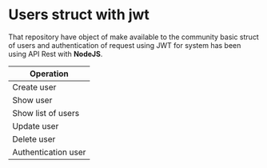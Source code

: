 <html>
    <h1>Users struct with jwt</h1>
    <p>That repository have object of make available to the community basic struct of users and authentication of request using JWT for system has been
        using API Rest with <strong>NodeJS</strong>.
    </p>
    <table>
        <thead>
            <tr>
                <th>Operation</th>
            </tr>
        </thead>
        <tbody>
            <tr>
                <td>Create user</td>
            </tr>
            <tr>
                <td>Show user</td>
            </tr>
            <tr>
                <td>Show list of users</td>
            </tr>
            <tr>
                <td>Update user</td>
            </tr>
            <tr>
                <td>Delete user</td>
            </tr>
            <tr>
                <td>Authentication user</td>
            </tr>
        </tbody>
    </table>
</html>
